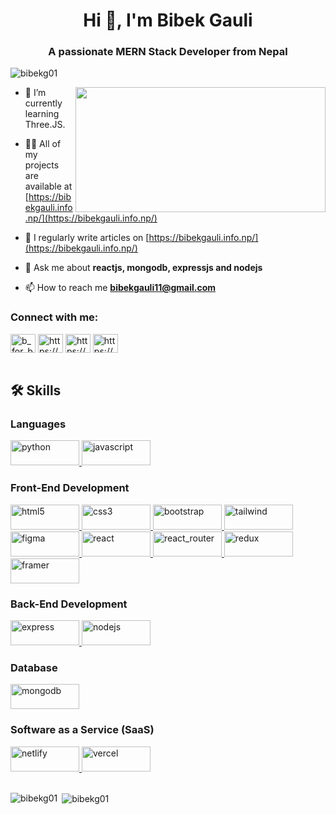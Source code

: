 <h1 align="center">Hi 👋, I'm Bibek Gauli</h1>
<h3 align="center">A passionate MERN Stack Developer from Nepal</h3>

<p align="left"> <img src="https://komarev.com/ghpvc/?username=bibekg01&label=Profile%20views&color=0e75b6&style=flat" alt="bibekg01" /> </p>

<img align="right" height="200" width="400" src="https://user-images.githubusercontent.com/74038190/225813708-98b745f2-7d22-48cf-9150-083f1b00d6c9.gif"  />

- 🌱 I’m currently learning Three.JS.

- 👨‍💻 All of my projects are available at [https://bibekgauli.info.np/](https://bibekgauli.info.np/)

- 📝 I regularly write articles on [https://bibekgauli.info.np/](https://bibekgauli.info.np/)

- 💬 Ask me about **reactjs, mongodb, expressjs and nodejs**

- 📫 How to reach me **bibekgauli11@gmail.com**



<h3 align="left">Connect with me:</h3>
<p align="left">
<a href="https://twitter.com/b_for_bibek" target="blank"><img align="center" src="https://raw.githubusercontent.com/rahuldkjain/github-profile-readme-generator/master/src/images/icons/Social/twitter.svg" alt="b_for_bibek" height="30" width="40" /></a>
<a href="https://linkedin.com/in/https://www.linkedin.com/in/bibek-gauli" target="blank"><img align="center" src="https://raw.githubusercontent.com/rahuldkjain/github-profile-readme-generator/master/src/images/icons/Social/linked-in-alt.svg" alt="https://www.linkedin.com/in/bibek-gauli" height="30" width="40" /></a>
<a href="https://fb.com/https://www.facebook.com/bibek.gouli" target="blank"><img align="center" src="https://raw.githubusercontent.com/rahuldkjain/github-profile-readme-generator/master/src/images/icons/Social/facebook.svg" alt="https://www.facebook.com/bibek.gouli" height="30" width="40" /></a>
<a href="https://instagram.com/https://www.instagram.com/bibek_gouli" target="blank"><img align="center" src="https://raw.githubusercontent.com/rahuldkjain/github-profile-readme-generator/master/src/images/icons/Social/instagram.svg" alt="https://www.instagram.com/bibek_gouli" height="30" width="40" /></a>
<br/><br/>
</p>



<h2>🛠️ Skills</h2>
<h3 align="left">Languages</h3>
<img src="https://img.shields.io/badge/Python-14354C?style=for-the-badge&logo=python&logoColor=white" alt="python" width="110" height="40"/><a href="https://developer.mozilla.org/en-US/docs/Web/JavaScript" target="_blank" rel="noreferrer"> <img src="https://img.shields.io/badge/JavaScript-323330?style=for-the-badge&logo=javascript&logoColor=F7DF1E" alt="javascript" width="110" height="40"/> </a>

<h3 align="left">Front-End Development</h3>

<p align="left">
<a href="https://www.w3.org/html/" target="_blank" rel="noreferrer"> <img src="https://img.shields.io/badge/HTML5-E34F26?style=for-the-badge&logo=html5&logoColor=white" alt="html5" width="110" height="40"/> </a><a href="https://www.w3schools.com/css/" target="_blank" rel="noreferrer"> <img src="https://img.shields.io/badge/CSS3-1572B6?style=for-the-badge&logo=css3&logoColor=white" alt="css3" width="110" height="40"/> </a><a href="https://getbootstrap.com" target="_blank" rel="noreferrer"> <img src="https://img.shields.io/badge/Bootstrap-563D7C?style=for-the-badge&logo=bootstrap&logoColor=white" alt="bootstrap" width="110" height="40"/> </a><a href="https://tailwindcss.com/" target="_blank" rel="noreferrer"> <img src="https://img.shields.io/badge/Tailwind_CSS-38B2AC?style=for-the-badge&logo=tailwind-css&logoColor=white" alt="tailwind" width="110" height="40"/> </a><a href="https://www.figma.com/" target="_blank" rel="noreferrer"> <img src="https://img.shields.io/badge/Figma-F24E1E?style=for-the-badge&logo=figma&logoColor=white" alt="figma" width="110" height="40"/> </a> <a href="https://reactjs.org/" target="_blank" rel="noreferrer"> <img src="https://img.shields.io/badge/React-20232A?style=for-the-badge&logo=react&logoColor=61DAFB" alt="react" width="110" height="40"/> </a><a href="https://reactnative.dev/" target="_blank" rel="noreferrer"> <img src="https://img.shields.io/badge/React_Router-CA4245?style=for-the-badge&logo=react-router&logoColor=white" alt="react_router" width="110" height="40"/> </a><a href="https://redux.js.org" target="_blank" rel="noreferrer"> <img src="https://img.shields.io/badge/Redux-593D88?style=for-the-badge&logo=redux&logoColor=white" alt="redux" width="110" height="40"/> </a><a href="https://www.framer.com/" target="_blank" rel="noreferrer"> <img src="https://img.shields.io/badge/Framer-black?style=for-the-badge&logo=framer&logoColor=blue" alt="framer" width="110" height="40"/> </a>


<h3 align="left">Back-End Development</h3>

<a href="https://expressjs.com" target="_blank" rel="noreferrer"> <img src="https://img.shields.io/badge/Express.js-404D59?style=for-the-badge" alt="express" width="110" height="40"/> 
</a><a href="https://nodejs.org" target="_blank" rel="noreferrer"> <img src="https://img.shields.io/badge/Node.js-43853D?style=for-the-badge&logo=node.js&logoColor=white" alt="nodejs" width="110" height="40"/> </a> 



<h3 align="left">Database</h3>
<a href="https://www.mongodb.com/" target="_blank" rel="noreferrer"> <img src="https://img.shields.io/badge/MongoDB-4EA94B?style=for-the-badge&logo=mongodb&logoColor=white" alt="mongodb" width="110" height="40"/> </a>


<h3 align="left">Software as a Service (SaaS)</h3>
<a href="https://www.mongodb.com/" target="_blank" rel="noreferrer"> <img src="https://img.shields.io/badge/Netlify-00C7B7?style=for-the-badge&logo=netlify&logoColor=white" alt="netlify" width="110" height="40"/> </a>
<a href="https://www.mongodb.com/" target="_blank" rel="noreferrer"> <img src="https://img.shields.io/badge/Vercel-000000?style=for-the-badge&logo=vercel&logoColor=white" alt="vercel" width="110" height="40"/> </a>
<br/><br/>
</p>


<p>
  <img align="left" src="https://github-readme-stats.vercel.app/api/top-langs?username=bibekg01&show_icons=true&locale=en&layout=compact" alt="bibekg01" /></p>
<p>&nbsp;<img align="center" src="https://github-readme-stats.vercel.app/api?username=bibekg01&show_icons=true&locale=en" alt="bibekg01" /></p>


